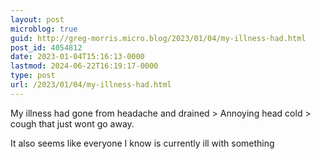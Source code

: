 ```yaml
---
layout: post
microblog: true
guid: http://greg-morris.micro.blog/2023/01/04/my-illness-had.html
post_id: 4054812
date: 2023-01-04T15:16:13-0000
lastmod: 2024-06-22T16:19:17-0000
type: post
url: /2023/01/04/my-illness-had.html
---
```

My illness had gone from headache and drained > Annoying head cold > cough that just wont go away.

It also seems like everyone I know is currently ill with something
